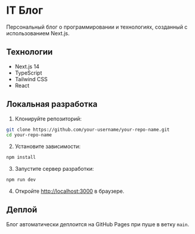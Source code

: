 # IT Блог

Персональный блог о программировании и технологиях, созданный с использованием Next.js.

## Технологии

- Next.js 14
- TypeScript
- Tailwind CSS
- React

## Локальная разработка

1. Клонируйте репозиторий:
```bash
git clone https://github.com/your-username/your-repo-name.git
cd your-repo-name
```

2. Установите зависимости:
```bash
npm install
```

3. Запустите сервер разработки:
```bash
npm run dev
```

4. Откройте [http://localhost:3000](http://localhost:3000) в браузере.

## Деплой

Блог автоматически деплоится на GitHub Pages при пуше в ветку `main`.
